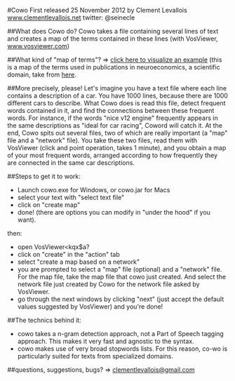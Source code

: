 #Cowo
First released 25 November 2012 by Clement Levallois
www.clementlevallois.net
twitter: @seinecle

##What does Cowo do?
Cowo takes a file containing several lines of text and creates a map of the terms contained in these lines (with VosViewer, www.vosviewer.com)

##What kind of "map of terms"?
=> [click here to visualize an example](http://www.clementlevallois.net/download/example%20of%20terms%20maps.jpg)
(this is a map of the terms used in publications in neuroeconomics, a scientific domain, take from [here](http://www.nature.com/nrn/journal/v13/n11/abs/nrn3354.html).

##More precisely, please!
Let's imagine you have a text file where each line contains a description of a car. You have 1000 lines, because there are 1000 different cars to describe. What Cowo does is read this file, detect frequent words contained in it, and find the connections between these frequent words. For instance, if the words "nice v12 engine" frequently appears in the same descriptions as "ideal for car racing", Coword will catch it. At the end, Cowo spits out several files, two of which are really important (a "map" file and a "network" file). You take these two files, read them with VosViewer (click and point operation, takes 1 minute), and you obtain a map of your most frequent words, arranged according to how frequently they are connected in the same car descriptions.

##Steps to get it to work:
- Launch cowo.exe for Windows, or cowo.jar for Macs
- select your text with "select text file"
- click on "create map"
- done!
(there are options you can modify in "under the hood" if you want).

then:
- open VosViewer<kqx$a?
- click on "create" in the "action" tab
- select "create a map based on a network"
- you are prompted to select a "map" file (optional) and a "network" file. For the map file, take the map file that cowo just created. And select the network file just created by Cowo for the network file asked by VosViewer.
- go through the next windows by clicking "next" (just accept the default values suggested by VosViewer) and you're done!

##The technics behind it:
- cowo takes a n-gram detection approach, not a Part of Speech tagging approach. This makes it very fast and agnostic to the syntax.
- cowo makes use of very broad stopwords lists. For this reason, co-wo is particularly suited for texts from specialized domains.


##questions, suggestions, bugs?
=> clementlevallois@gmail.com
